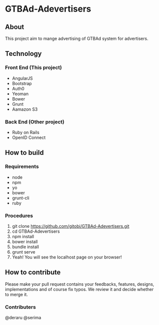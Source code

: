 # GTBAd-Adevertisers

## About

This project aim to mange advertising of GTBAd system for advertisers.

## Technology

### Front End (This project)

- AngularJS
- Bootstrap
- Auth0
- Yeoman
- Bower
- Grunt
- Aamazon S3

### Back End (Other project)

- Ruby on Rails
- OpenID Connect

## How to build

### Requirements

- node
- npm
- yo
- bower
- grunt-cli
- ruby

### Procedures

1. git clone https://github.com/gitobi/GTBAd-Adevertisers.git
1. cd GTBAd-Adevertisers
1. npm install
1. bower install
1. bundle install
1. grunt serve
1. Yeah! You will see the localhost page on your browser!

## How to contribute

Please make your pull request contains your feedbacks, features, designs, implementations and of course fix typos.
We review it and decide whether to merge it.

### Contributers

@deraru
@serima
